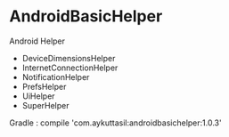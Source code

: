 # AndroidBasicHelper

Android Helper

- DeviceDimensionsHelper
- InternetConnectionHelper
- NotificationHelper
- PrefsHelper
- UiHelper
- SuperHelper

Gradle : compile 'com.aykuttasil:androidbasichelper:1.0.3'
